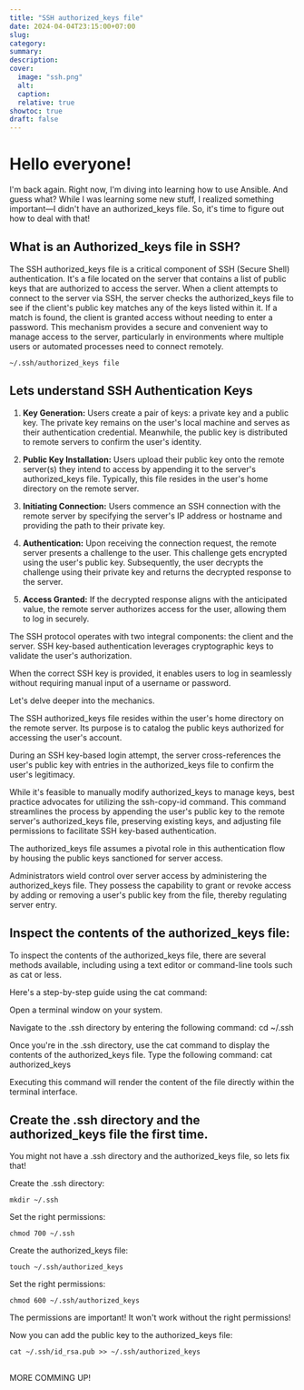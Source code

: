 ```yaml
---
title: "SSH authorized_keys file"
date: 2024-04-04T23:15:00+07:00
slug: 
category: 
summary:
description: 
cover:
  image: "ssh.png"
  alt:
  caption: 
  relative: true
showtoc: true
draft: false
---
```


# Hello everyone!


I'm back again. Right now, I'm diving into learning how to use Ansible. And guess what? While I was learning some new stuff, I realized something important—I didn't have an authorized_keys file. So, it's time to figure out how to deal with that!

## What is an Authorized_keys file in SSH?

The SSH authorized_keys file is a critical component of SSH (Secure Shell) authentication. It's a file located on the server that contains a list of public keys that are authorized to access the server. When a client attempts to connect to the server via SSH, the server checks the authorized_keys file to see if the client's public key matches any of the keys listed within it. If a match is found, the client is granted access without needing to enter a password. This mechanism provides a secure and convenient way to manage access to the server, particularly in environments where multiple users or automated processes need to connect remotely.

    ~/.ssh/authorized_keys file

## Lets understand SSH Authentication Keys


1. **Key Generation:** Users create a pair of keys: a private key and a public key. The private key remains on the user's local machine and serves as their authentication credential. Meanwhile, the public key is distributed to remote servers to confirm the user's identity.

2. **Public Key Installation:** Users upload their public key onto the remote server(s) they intend to access by appending it to the server's authorized_keys file. Typically, this file resides in the user's home directory on the remote server.

3. **Initiating Connection:** Users commence an SSH connection with the remote server by specifying the server's IP address or hostname and providing the path to their private key.

4. **Authentication:** Upon receiving the connection request, the remote server presents a challenge to the user. This challenge gets encrypted using the user's public key. Subsequently, the user decrypts the challenge using their private key and returns the decrypted response to the server.

5. **Access Granted:** If the decrypted response aligns with the anticipated value, the remote server authorizes access for the user, allowing them to log in securely.

The SSH protocol operates with two integral components: the client and the server. SSH key-based authentication leverages cryptographic keys to validate the user's authorization.

When the correct SSH key is provided, it enables users to log in seamlessly without requiring manual input of a username or password.

Let's delve deeper into the mechanics.

The SSH authorized_keys file resides within the user's home directory on the remote server. Its purpose is to catalog the public keys authorized for accessing the user's account.

During an SSH key-based login attempt, the server cross-references the user's public key with entries in the authorized_keys file to confirm the user's legitimacy.

While it's feasible to manually modify authorized_keys to manage keys, best practice advocates for utilizing the ssh-copy-id command. This command streamlines the process by appending the user's public key to the remote server's authorized_keys file, preserving existing keys, and adjusting file permissions to facilitate SSH key-based authentication.

The authorized_keys file assumes a pivotal role in this authentication flow by housing the public keys sanctioned for server access.

Administrators wield control over server access by administering the authorized_keys file. They possess the capability to grant or revoke access by adding or removing a user's public key from the file, thereby regulating server entry.

## Inspect the contents of the authorized_keys file:

To inspect the contents of the authorized_keys file, there are several methods available, including using a text editor or command-line tools such as cat or less.

Here's a step-by-step guide using the cat command:

Open a terminal window on your system.

Navigate to the .ssh directory by entering the following command:
    cd ~/.ssh

Once you're in the .ssh directory, use the cat command to display the contents of the authorized_keys file. Type the following command:
    cat authorized_keys


Executing this command will render the content of the file directly within the terminal interface.

## Create the .ssh directory and the authorized_keys file the first time.

You might not have a .ssh directory and the authorized_keys file, so lets fix that!

Create the .ssh directory: 

    mkdir ~/.ssh

Set the right permissions:

    chmod 700 ~/.ssh

Create the authorized_keys file:

    touch ~/.ssh/authorized_keys

Set the right permissions:

    chmod 600 ~/.ssh/authorized_keys


The permissions are important! It won't work without the right permissions!

Now you can add the public key to the authorized_keys file:

    cat ~/.ssh/id_rsa.pub >> ~/.ssh/authorized_keys




##

MORE COMMING UP!
